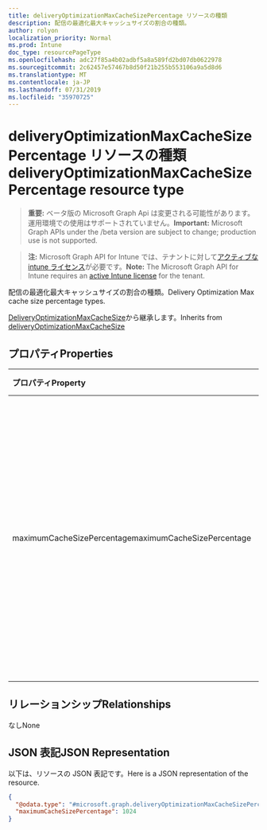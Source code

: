 ```yaml
---
title: deliveryOptimizationMaxCacheSizePercentage リソースの種類
description: 配信の最適化最大キャッシュサイズの割合の種類。
author: rolyon
localization_priority: Normal
ms.prod: Intune
doc_type: resourcePageType
ms.openlocfilehash: adc27f85a4b02adbf5a8a589fd2bd07db0622978
ms.sourcegitcommit: 2c62457e57467b8d50f21b255b553106a9a5d8d6
ms.translationtype: MT
ms.contentlocale: ja-JP
ms.lasthandoff: 07/31/2019
ms.locfileid: "35970725"
---
```

# <a name="deliveryoptimizationmaxcachesizepercentage-resource-type"></a><span data-ttu-id="e0c94-103">deliveryOptimizationMaxCacheSizePercentage リソースの種類</span><span class="sxs-lookup"><span data-stu-id="e0c94-103">deliveryOptimizationMaxCacheSizePercentage resource type</span></span>

> <span data-ttu-id="e0c94-104">**重要:** ベータ版の Microsoft Graph Api は変更される可能性があります。運用環境での使用はサポートされていません。</span><span class="sxs-lookup"><span data-stu-id="e0c94-104">**Important:** Microsoft Graph APIs under the /beta version are subject to change; production use is not supported.</span></span>

> <span data-ttu-id="e0c94-105">**注:** Microsoft Graph API for Intune では、テナントに対して[アクティブな intune ライセンス](https://go.microsoft.com/fwlink/?linkid=839381)が必要です。</span><span class="sxs-lookup"><span data-stu-id="e0c94-105">**Note:** The Microsoft Graph API for Intune requires an [active Intune license](https://go.microsoft.com/fwlink/?linkid=839381) for the tenant.</span></span>

<span data-ttu-id="e0c94-106">配信の最適化最大キャッシュサイズの割合の種類。</span><span class="sxs-lookup"><span data-stu-id="e0c94-106">Delivery Optimization Max cache size percentage types.</span></span>


<span data-ttu-id="e0c94-107">[DeliveryOptimizationMaxCacheSize](../resources/intune-deviceconfig-deliveryoptimizationmaxcachesize.md)から継承します。</span><span class="sxs-lookup"><span data-stu-id="e0c94-107">Inherits from [deliveryOptimizationMaxCacheSize](../resources/intune-deviceconfig-deliveryoptimizationmaxcachesize.md)</span></span>

## <a name="properties"></a><span data-ttu-id="e0c94-108">プロパティ</span><span class="sxs-lookup"><span data-stu-id="e0c94-108">Properties</span></span>
|<span data-ttu-id="e0c94-109">プロパティ</span><span class="sxs-lookup"><span data-stu-id="e0c94-109">Property</span></span>|<span data-ttu-id="e0c94-110">型</span><span class="sxs-lookup"><span data-stu-id="e0c94-110">Type</span></span>|<span data-ttu-id="e0c94-111">説明</span><span class="sxs-lookup"><span data-stu-id="e0c94-111">Description</span></span>|
|:---|:---|:---|
|<span data-ttu-id="e0c94-112">maximumCacheSizePercentage</span><span class="sxs-lookup"><span data-stu-id="e0c94-112">maximumCacheSizePercentage</span></span>|<span data-ttu-id="e0c94-113">Int32</span><span class="sxs-lookup"><span data-stu-id="e0c94-113">Int32</span></span>|<span data-ttu-id="e0c94-114">配信の最適化で利用できる最大キャッシュサイズを指定します。ディスクサイズの割合 (1-100) で指定します。</span><span class="sxs-lookup"><span data-stu-id="e0c94-114">Specifies the maximum cache size that Delivery Optimization can utilize, as a percentage of disk size (1-100).</span></span> <span data-ttu-id="e0c94-115">有効な値は 1 ~ 100</span><span class="sxs-lookup"><span data-stu-id="e0c94-115">Valid values 1 to 100</span></span>|

## <a name="relationships"></a><span data-ttu-id="e0c94-116">リレーションシップ</span><span class="sxs-lookup"><span data-stu-id="e0c94-116">Relationships</span></span>
<span data-ttu-id="e0c94-117">なし</span><span class="sxs-lookup"><span data-stu-id="e0c94-117">None</span></span>

## <a name="json-representation"></a><span data-ttu-id="e0c94-118">JSON 表記</span><span class="sxs-lookup"><span data-stu-id="e0c94-118">JSON Representation</span></span>
<span data-ttu-id="e0c94-119">以下は、リソースの JSON 表記です。</span><span class="sxs-lookup"><span data-stu-id="e0c94-119">Here is a JSON representation of the resource.</span></span>
<!-- {
  "blockType": "resource",
  "@odata.type": "microsoft.graph.deliveryOptimizationMaxCacheSizePercentage"
}
-->
``` json
{
  "@odata.type": "#microsoft.graph.deliveryOptimizationMaxCacheSizePercentage",
  "maximumCacheSizePercentage": 1024
}
```





